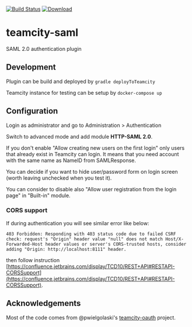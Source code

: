 [![Build Status](https://travis-ci.org/szemek/teamcity-saml.svg?branch=master)](https://travis-ci.org/szemek/teamcity-saml)
[ ![Download](https://api.bintray.com/packages/szemek/generic/teamcity-saml/images/download.svg) ](https://bintray.com/szemek/generic/teamcity-saml/_latestVersion)

# teamcity-saml

SAML 2.0 authentication plugin 

## Development

Plugin can be build and deployed by `gradle deployToTeamcity`

Teamcity instance for testing can be setup by `docker-compose up`

## Configuration

Login as administrator and go to Administration > Authentication

Switch to advanced mode and add module **HTTP-SAML 2.0**.

If you don't enable "Allow creating new users on the first login" only users that already exist in Teamcity can login.
It means that you need account with the same name as NameID from SAMLResponse.

You can decide if you want to hide user/password form on login screen (worth leaving unchecked when you test it).

You can consider to disable also "Allow user registration from the login page" in "Built-in" module.

### CORS support

If during authentication you will see similar error like below:

`403 Forbidden: Responding with 403 status code due to failed CSRF check: request's "Origin" header value "null" does not match Host/X-Forwarded-Host header values or server's CORS-trusted hosts, consider adding "Origin: http://localhost:8111" header.`

then follow instruction [https://confluence.jetbrains.com/display/TCD10/REST+API#RESTAPI-CORSSupport](https://confluence.jetbrains.com/display/TCD10/REST+API#RESTAPI-CORSSupport).


## Acknowledgements

Most of the code comes from @pwielgolaski's [teamcity-oauth](https://github.com/pwielgolaski/teamcity-oauth) project.
